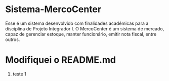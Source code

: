 # Sistema-MercoCenter
Esse é um sistema desenvolvido com finalidades acadêmicas para a disciplina de Projeto Integrador I. O MercoCenter é um sistema de mercado, capaz de gerenciar estoque, manter funcionário, emitir nota fiscal, entre outros.

# Modifiquei o README.md

1. teste 1
